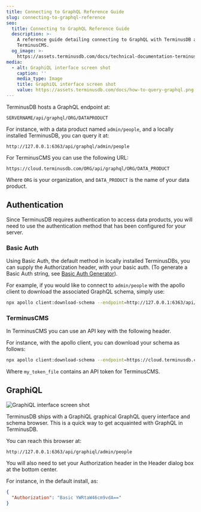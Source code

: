 ```yaml
---
title: Connecting to GraphQL Reference Guide
slug: connecting-to-graphql-reference
seo:
  title: Connecting to GraphQL Reference Guide
  description: >-
    A reference guide detailing connecting to GraphQL with TerminusDB and
    TerminusCMS.
  og_image: >-
    https://assets.terminusdb.com/docs/technical-documentation-terminuscms-og.png
media:
  - alt: GraphiQL interface screen shot
    caption: ''
    media_type: Image
    title: GraphiQL interface screen shot
    value: https://assets.terminusdb.com/docs/how-to-query-graphql.png
---
```


TerminusDB hosts a GraphQL endpoint at:

```url
SERVERNAME/api/graphql/ORG/DATAPRODUCT
```

For instance, with a data product named `admin/people`, and a locally installed TerminusDB, you can query it at:

```url
http://127.0.0.1:6363/api/graphql/admin/people
```

For TerminusCMS you can use the following URL:

```url
https://cloud.terminusdb.com/ORG/api/graphql/ORG/DATA_PRODUCT
```

Where `ORG` is your organization, and `DATA_PRODUCT` is the name of your data product.

## Authentication

Since TerminusDB requires authentication to access data products, you will need to use the authentication method that has been configured for your server.

### Basic Auth

Using Basic Auth, the default method in locally installed TerminusDBs, you can supply the Authorization header, with your basic auth. (To generate a Basic Auth string, see [Basic Auth Generator](https://www.blitter.se/utils/basic-authentication-header-generator/)).

For example, if you would like to connect to `admin/people` with the apollo client to download the associated GraphQL schema, simply use:

```bash
npx apollo client:download-schema --endpoint=http://127.0.0.1:6363/api/graphql/admin/people schema.graphql --header='Authorization: Basic YWRtaW46cm9vdA=='
```

### TerminusCMS

In TerminusCMS you can use an API key with the following header.

For instance, with the apollo client, you can download your schema as follows:

```bash
npx apollo client:download-schema --endpoint=https://cloud.terminusdb.com/TEAM/api/graphql/TEAM/people schema.graphql --header="Authorization: Token $(cat ~/my_token_file)"
```

Where `my_token_file` contains an API token for TerminusCMS.

## GraphiQL

![GraphiQL interface screen shot](https://assets.terminusdb.com/docs/how-to-query-graphql.png)

TerminusDB ships with a GraphiQL graphical GraphQL query interface and schema browser. This is a quick way to get acquainted with GraphQL in TerminusDB.

You can reach this browser at:

```url
http://127.0.0.1:6363/api/graphiql/admin/people
```

You will also need to set your Authorization header in the Header dialog box at the bottom center.

For instance, in the default install, as:

```json
{
  "Authorization": "Basic YWRtaW46cm9vdA=="
}
```